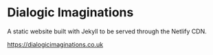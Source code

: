 # Dialogic Imaginations

A static website built with Jekyll to be served through the Netlify CDN.

https://dialogicimaginations.co.uk
